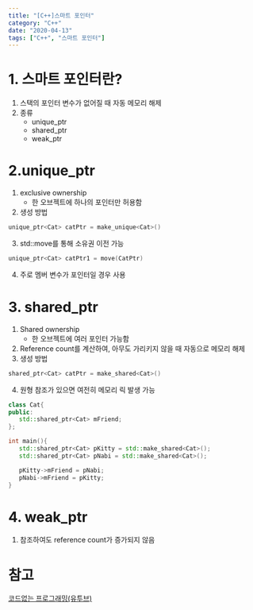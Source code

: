 ```yaml
---
title: "[C++]스마트 포인터"
category: "C++"
date: "2020-04-13"
tags: ["C++", "스마트 포인터"]
---
```


# 1. 스마트 포인터란?

1. 스택의 포인터 변수가 없어질 때 자동 메모리 해제
2. 종류
   - unique_ptr
   - shared_ptr
   - weak_ptr

# 2.unique_ptr

1. exclusive ownership
   - 한 오브젝트에 하나의 포인터만 허용함
2. 생성 방법

```cpp
unique_ptr<Cat> catPtr = make_unique<Cat>()
```

3. std::move를 통해 소유권 이전 가능

```cpp
unique_ptr<Cat> catPtr1 = move(CatPtr)
```

4. 주로 멤버 변수가 포인터일 경우 사용

# 3. shared_ptr

1. Shared ownership
   - 한 오브젝트에 여러 포인터 가능함
2. Reference count를 계산하여, 아무도 가리키지 않을 때 자동으로 메모리 해제
3. 생성 방법

```cpp
shared_ptr<Cat> catPtr = make_shared<Cat>()
```

4. 원형 참조가 있으면 여전히 메모리 릭 발생 가능

```cpp
class Cat{
public:
   std::shared_ptr<Cat> mFriend;
};

int main(){
   std::shared_ptr<Cat> pKitty = std::make_shared<Cat>();
   std::shared_ptr<Cat> pNabi = std::make_shared<Cat>();

   pKitty->mFriend = pNabi;
   pNabi->mFriend = pKitty;
}
```

# 4. weak_ptr

1. 참조하여도 reference count가 증가되지 않음

# 참고

[코드없는 프로그래밍(유투브)](https://www.youtube.com/channel/UCHcG02L6TSS-StkSbqVy6Fg)
